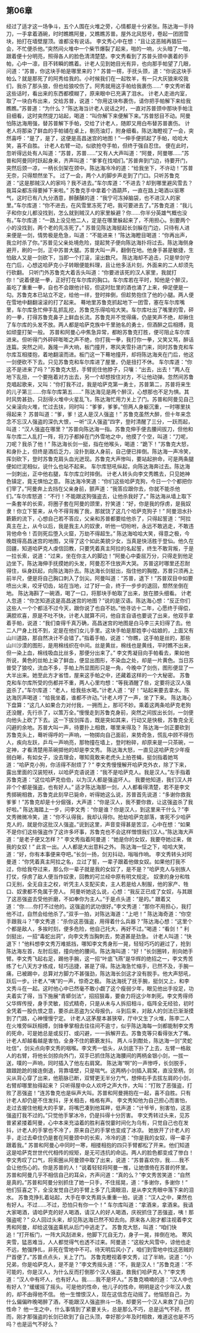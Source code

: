 ## 第06章

经过了适才这一场争斗，五个人围在火堆之旁，心情都是十分紧张。陈达海一手持刀，一手拿着酒碗，时时瞧瞧阿曼，又瞧瞧苏普。屋外北风怒号，卷起一团团雪块，拍打在墙壁屋顶。谁都没有说话。
李文秀心中在想：“且让这恶贼再猖狂一会，不忙便杀他。”突然间火堆中一个柴节爆裂了起来，啪的一响，火头暗了一暗，跟着便十分明亮，照得各人的脸色清清楚楚。李文秀看到了苏普头颈中裹着的手帕，心中一凛，目不转瞬的瞧着。计老人见到她目光有异，也向那手帕望了几眼，问道：“苏普，你这块手帕是哪里来的？”
苏普一楞，手抚头颈，道：“你说这块手帕么？就是那死了的阿秀给我的。小时候我们在一起牧羊，有一只大灰狼来咬我们，我杀了那头狼，但也给狼咬伤了。阿秀就用这手帕给我裹伤……”
李文秀听着这些话时，看出来的东西都模糊了，原来眼中已充满了泪水。
计老人走进内室，取了一块白布出来，交给苏普，说道：“你用这块布裹伤，请你把手帕解下来给我瞧瞧。”苏普道：“为什么？”陈达海当计老人说话之时，一直对苏普颈中那块手帕注目细看，这时突然提刀站起，喝道：“叫你解下来便解下来。”苏普怒目不动。阿曼怕陈达海用强，替苏普解下手帕，交给了计老人，随即又用白布替苏普裹伤。
计老人将那染了鲜血的手帕铺在桌上，剔亮油灯，附身细看。陈达海瞪视了一会，突然喜呼：“是了，是了，这便是高昌迷宫的地图！”一伸手便抓起了手帕，哈哈大笑，喜不自胜。
计老人右臂一动，似欲抢夺手帕，但终于强自忍住。
便在此时，忽听得远处有人叫道：“苏普，苏普……”又有人大声叫道：“阿曼，阿曼哪……”苏普和阿曼同时跃起身来，齐声叫道：“爹爹在找咱们。”苏普奔到门边，待要开门，突然后颈一凉，一柄长剑架在颈中。陈达海冷冷的道：“给我坐下，不许动！”苏普无奈，只得颓然坐下。
过了一会，两个人的脚步声走到了门口。只听苏鲁克道：“这是那贼汉人的家吗？我不进去。”车尔库道：“不进去？却到哪里避风雪去？我耳朵都冻得要掉下来啦。”
苏鲁克手中拿着个酒葫芦，一直在路上喝酒以驱寒气，这时已有八九分酒意，醉醺醺的道：“我宁可冻掉脑袋，也不进汉人的家里。”车尔库道：“你不进去，在风雪里冻死了吧，我可要进去了。”苏鲁克道：“我儿子和你女儿都没找到，怎么就到贼汉人的家里躲避？你……你半分英雄气概也没有。”车尔库道：“一路上没见他二人，定是在哪里躲起来了，不用担心。别要两个小的没找到，两个老的先冻死了。”
苏普见陈达海挺起长剑躲在门边，只待有人进来便是一剑，情势极是危急，叫道：“不能进来！”陈达海瞪目喝道：“你再出声，我立时杀了你。”苏普见父亲处境危险，提起凳子便向陈达海扑将过去。陈达海侧身避开，刷的一剑，正中苏普大腿。苏普大叫一声，翻倒在地。他身手甚是敏捷，生怕敌人又是一剑砍下，当即一个打滚，滚出数尺。
陈达海却不追击，只是举剑守在门后，心想这哈萨克小子转眼便能料理，且让他多活片刻，外面来的二人却须先行砍翻。
只听门外苏鲁克大着舌头叫道：“你要进该死的汉人家里，我就打你！”说着便是一拳，正好打在车尔库的胸口。车尔库若在平时，知他是个醉汉，虽吃了重重一拳，自也不会跟他计较，但这时肚里的酒也涌了上来，伸足便是一勾。苏鲁克本已站立不定，给他一绊，登时摔倒，但趁势抱住了他的小腿。两人便在雪地中翻翻滚滚的打了起来。
蓦地里苏鲁克抓起地下一团雪，塞在车尔库嘴里，车尔库急忙伸手乱抓乱挖，苏鲁克乐得哈哈大笑。车尔库吐出了嘴里的雪，砰的一拳，打得苏鲁克鼻子上鲜血长流。苏鲁克并不觉得痛，仍是笑声不绝，却揪住了车尔库的头发不放。两人都是哈萨克族中千里驰名的勇士，但酒醉之后相搏，竟如顽童打架一般。
苏普和阿曼心中焦急异常，都盼苏鲁克打胜，便可阻止车尔库进来。但听得门外砰砰嘭嘭之声不绝，你打我一拳，我打你一拳，又笑又骂，醉话连篇。突然之间，轰隆一声大响，板门撞开，寒风夹雪扑进门来，同时苏鲁克和车尔库互相搂抱，着地翻滚而进。板门这一下蓦地撞开，却将陈达海夹在门后，他这一剑便砍不下去。只见苏鲁克和车尔库进了屋里，仍是扭打不休。
车尔库道：“你这不是进来了吗？”苏鲁克大怒，手臂扼住他脖子，只嚷：“出去，出去！”两人在地下乱扭，一个要拖着对方出去，另一个却想按住对方，不让他动弹。忽然间苏鲁克唱起歌来，又叫：“你打我不过，我是哈萨克第一勇士，苏普第二，苏普将来生的儿子第三……你车尔库第五……”
陈达海见是两个醉汉，心想那也不足为惧。其时风势甚劲，只刮得火堆中火星乱飞，陈达海忙用力关上了门。苏普和阿曼见自己父亲滚向火堆，忙过去扶，同时叫：“爹爹，爹爹。”但两人身躯沉重，一时哪里扶得起来？
苏普叫道：“爹，爹！这人是汉人强盗！”
苏鲁克虽然大醉，但十年来念念不忘汉人强盗的深仇大恨，一听“汉人强盗”四字，登时清醒了三分，一跃而起，叫道：“汉人强盗在哪里？”苏普向陈达海一指。苏鲁克伸手便去腰间拔刀，但他和车尔库二人乱打一阵，将刀子都掉在门外雪地之中，他摸了个空，叫道：“刀呢，刀呢？我杀了他！”
陈达海长剑一挺，指在他喉头，喝道：“跪下！”苏鲁克大怒，和身扑上，但终是酒后乏力，没扑到敌人身前，自己便已摔倒。陈达海一声冷笑，挥剑砍下，登时苏鲁克肩头血光迸现。苏鲁克大声惨叫，要站起拚命，可是两条腿便如烂泥相似，说什么也站不起来。
车尔库怒吼纵起，向陈达海奔过去。陈达海一剑刺出，正中他右腿，车尔库立时摔倒。
计老人转头向李文秀瞧去，只见她神色镇定，竟无惧怕之意。
陈达海冷笑道：“你们这些哈萨克狗，今日一个个都把你们宰了。”阿曼奔上去挡在父亲身前，颤声道：“我答应跟你去，你就不能杀他们。”车尔库怒道：“不行！不能跟这狗强盗去，让他杀我好了。”
陈达海从墙上取下一条套羊的长索，将圈子套在阿曼的颈里，狞笑道：“好，你是我的俘虏，是我奴隶！你立下誓来，从今不得背叛了我，那就饶了这几个哈萨克狗子！”
阿曼泪水扑簌簌的流下，心想自己若不答应，父亲和苏普都要给他杀了，只得起誓道：“阿拉真主在上，从今以后，我是我主人的奴隶，听他一切吩咐，永远不敢逃走，不敢违背他命令！否则死后堕入火窟，万劫不得超生。”
陈达海哈哈大笑，得意之极，今晚既得高昌迷宫的地图，又得了这个如此美貌少女，当真是快活胜于登仙。他久在回疆，知道哈萨克人虔信回教，只要凭着真主阿拉的名起誓，终生不敢背叛，于是一拉长索，说道：“过来，坐在你主人的脚边！”阿曼心中委屈万分，只得走到他足边坐下。陈达海伸手抚摸她的头发，阿曼忍不住放声大哭。
苏普这时哪里还忍耐得住，纵身跃起，向陈达海扑去。陈达海长剑挺出，指住他的胸膛。苏普只须再上前半尺，便是将自己胸口刺入了剑尖。阿曼叫道：“苏普，退下！”苏普双目中如要喷出火来，咬牙切齿，站在当地，过了好一会，终于一步步的退回，颓然坐倒在地。
陈达海斟了一碗酒，喝了一口，将那块手帕取了出来，放在膝头细看。
计老人忽道：“你怎知道这是高昌迷宫的地图？”说的是汉语。陈达海心想：“反正你们这些人一个个都活不过今天，跟你说了也自不妨。”他寻访十二年，心愿终于得偿，满腔欢喜，原是不吐不快，计老人就算不问，他自言自语也要说了出来，他双手拿着手帕，说道：“我们查得千真万确，高昌迷宫的地图是白马李三夫妇得了去。他二人尸身上找不到，定是在他们女儿手里。这块手帕是那姓李小姑娘的，上面又有山川道路，那自然决计不会错了。”指着手帕，说道：“你瞧，这手帕是丝的，那些山川沙漠的图形，是用棉线织在中间。丝是黄丝，棉线也是黄线，平时瞧不出来，但一染上血，棉线吸血比丝多，那便分出来了。”
李文秀凝目向手帕看去，果如他所说，黄色的丝帕上染了鲜血，便显出图形，不染血之处，却是一片黄色。当日苏普受了狼咬，流血不多，手帕上所显图形只是一角，今晚中了剑伤，图形便显了一大半出来。她至此方才省悟，屋来这手帕之中，还藏着这样的一个大秘密。
苏鲁克和车尔库所受的伤都并不重，两人心里均想：“等我酒醒了些，定要将这汉人强盗杀了。”车尔库道：“老人，给我些水喝。”计老人道：“好！”站起来要去拿水。陈达海厉声喝道：“给我坐着，谁都不许动。”计老人哼了一声，坐了下来。
陈达海心下盘算：“这几人如果合力对付我，一拥而上，那可不妙。乘着这两条哈萨克老狗还没醒，先行杀了，以策万全。”慢慢走到苏鲁克身前，突然之间拔出长剑，一剑便向他头上砍了下去。这一下拔剑挥击，既是突如其来，行动又是快极，苏鲁克全无闪避的余地。苏普大叫一声，待要扑上相救，哪里来得及？
陈达海一剑正要砍到苏鲁克头上，蓦听得呼的一声响，一物掷向自己面前，来势奇急，慌乱中顾不得伤人，疾向左跃，乒乓一声响亮，那物撞在墙上，登时粉碎，却原来是一只茶碗，一定神，才看清楚用茶碗掷他的却是李文秀。
陈达海大怒，一直见这哈萨克少年瘦弱白晰，有如女子，没去理会，哪知竟敢来老虎头上拍苍蝇，挺剑指着她骂道：“哈萨克小狗，你活得不耐烦了？”
李文秀慢慢解开哈萨克外衣，除了下来，露出里面的汉装短袄，以哈萨克语说道：“我不是哈萨克人。我是汉人。”左手指着苏鲁克道：“这位哈萨克伯伯，以为汉人都是强盗坏人。
我要他知道，我们汉人并非个个都是强盗，也有好人。”
适才陈达海那一剑，人人都看得清楚，若不是李文秀掷碗相救，苏鲁克此刻早已毙命，听得她这么说，苏普首先说道：“多谢你救我爹爹！”苏鲁克却是十分倔强，大声道：“你是汉人，我不要你救，让这强盗杀了我好啦。”
陈达海踏上一步，问李文秀：“你是谁？你是汉人，到这里来干什么？”李文秀微微冷笑，道：“你不认得我，我却认得你。抢劫哈萨克部落，害死不少哈萨克人的，就是你这批汉人强盗。”说到这里，声音变得甚是苦涩，心中在想：“如果不是你们这些强盗作了这许多坏事，苏鲁克也不会这样憎恨我们汉人。”陈达海大声道：“是老子便又怎样？”
李文秀指着阿曼道：“她是你的女奴，我要夺她过来，做我的女奴！”
此言一出。人人都是大出意料之外。
陈达海一怔之下，哈哈大笑，道：“好，你有本事便来夺吧。”长剑一扬，剑刃抖动，嗡嗡作响。
李文秀转头对阿曼道：“你凭着真主阿拉之名，立过了誓，一辈子跟着他做女奴。如果他打我不过，你给我夺过来，那么你一辈子就是我的女奴了，是不是？”哈萨克人与别族人打仗，俘虏了敌人便当作奴隶，回教的可兰经中原有明文规定。
奴隶的身分和牲口无别，全无自主之权，听凭主人支配买卖，主人若是给人制服，他的家产、牲口、奴隶都不免属于旁人。
阿曼听她这么说，心想：“我反正已成了女奴，与其跟了这恶强盗去受他折磨，不如奉你为主人。”于是点头道：“是的。”
跟着又道：“你……你打不过他的。这强盗的武功很好。”李文秀道：“那你不用担心，我打他不过，自然会给他杀了。”双手一拍，对陈达海道：“上吧！”
陈达海奇道：“你空手跟我斗？”李文秀道：“杀你这恶强盗，用得着什么兵器？”陈达海心想：“这里个个都是敌人，多挨时刻，便多危险，他自己托大，再好不过。”喝道：“看剑！”
利剑挺出，一招“毒蛇出洞”，向李文秀当胸刺去，势道甚是劲急。
计老人叫道：“快退下！”他料想李文秀万难抵挡，哪知李文秀身形一晃，轻轻巧巧的避过了，抢到陈达海左首，左肘后挺，撞向他的腰间。陈达海叫道：“好！”长剑圈转，削向她手臂。李文秀飞起右足，踢他手腕，这一招“叶底飞燕”是华辉的绝招之一，李文秀苦练了七八天方才练成，轻巧迅捷，甚是了得。陈达海急忙缩手，已然不及，手腕一痛，已被踢中，总算对方脚力不甚强劲，陈达海长剑这才没有脱手。他大声怒吼，跃后一步。计老人“咦”的一声，惊奇之极。
陈达海抚了抚手腕，挺剑又上，和李文秀斗在一起。这时他心中已然毫不敢小觑了这个瘦弱少年，眼见他出手投足，功夫着实了得，当下施展“青蟒剑法”，招招狠毒，要奋力将这少年刺死。李文秀得师父华辉传授，身手灵敏，招式精奇，只是从未与人拆招相斗，临阵全无经验，初时全凭着一股仇恨之意，要杀此恶盗为父母报仇，斗到后来，对敌人的剑法已渐渐摸到了门路，心神慢慢宁定。
计老人这茅屋本甚狭窄，厅中又生了火堆，陈李二人在火堆旁纵跃相搏，剑锋拳掌相去往往间不逾寸，似乎陈达海每一剑都能制李文秀的死命，可是她总是或反打、或闪避，一一拆解开去。苏鲁克等只看得张大了嘴。计老人却越看越是害怕，全身不住的簌簌发抖。
两人斗到酣处，陈达海一剑“灵蛇吐信”，剑尖点向李文秀的咽喉。李文秀一低头，从剑底下扑了上去，左臂一格敌人的右臂，将他长剑掠向外门，双手已抓住陈达海腰间的两柄金银小剑，一拔一送，噗的一声响，同时插入了他左右肩窝。
陈达海“啊”的一声惨呼，长剑脱手，踉踉跄跄的接连倒退，背靠墙壁，只是喘气。这两柄小剑插入肩窝，直没至柄，剑尖从背心穿了出来，他筋脉已断，双臂更无半分力气，想伸右手去拔左肩的小剑，右臂却哪里抬得起来？
只听得屋中众人欢呼之声大作，大叫：“打败了恶强盗，打败了恶强盗！”连苏鲁克也是纵声大叫。苏普和阿曼拥抱在一起，喜不自胜。只有计老人却仍是不住发抖，牙关相击，格格有声。
李文秀知他为自己担心而害怕，走过去握住他粗大的手掌，将嘴巴凑到他耳畔，低声道：“计爷爷，别害怕，这恶强盗打我不过的。”只觉他手掌冰冷，仍是抖得十分厉害。
李文秀转过头来，见苏普紧紧搂着阿曼，心中本来充溢着的胜利喜悦霎时间化为乌有，只觉自己也在发抖，计老人的手掌也不冷了，原来自己的手掌也变成了冰凉。
她放开了计老人的手，走过去牵住仍是套在阿曼颈中的长索，冷冷的道：“你是我的女奴，得一辈子跟着我。”
苏普和阿曼心中同时一寒，相搂相抱的四只手臂都松了开来。他们知道这是哈萨克世世代代相传的规矩，是无可违抗的命运。两人的脸色都变成了惨白！
李文秀叹了口气，将索圈从阿曼颈中取了出来，说道：“苏普喜欢你，我……我不会让他伤心的。你是苏普的人！”说着轻轻将阿曼一推，让她偎倚在苏普的怀里。
苏普和阿曼几乎不相信自己的耳朵，齐声问道：“真的么？”李文秀苦笑道：“自然是真的。”苏普和阿曼分别抓住了她一只手，不住摇晃，道：“多谢你，多谢你！”
他们狂喜之下，全没发觉自己的手臂上多了几滴眼泪，是从李文秀眼中落下来的泪水。
苏鲁克挣扎着站起，大手在李文秀肩头重重一拍，说道：“汉人之中，果然也有好人。不过……不过，恐怕只有你一个！”
车尔库叫道：“拿酒来，拿酒来。我请大家喝酒，请哈萨克的好人喝酒，请汉人的好人喝酒，庆祝抓住了恶强盗，咦！那强盗呢？”
众人回过头来，却见陈达海已然不知去向。原来各人刚才都注视着李文秀和阿曼，却给这强盗乘机从后门中逃走了。
苏鲁克大怒，叫道：“咱们快追！”打开板门，一阵大风刮进来，他脚下兀自无力，身子一晃，摔倒在地。
寒风夹雪，猛恶难当，人人都觉得气也透不过来。阿曼道：“这般大风雪中，谅他也走不远，勉强挣扎，非死在雪地中不可。待天明后风小了，咱们到雪地中找这恶贼的尸首便了。”苏普点点头，关上了门。
苏鲁克瞪视着李文秀，过了半晌，说道：“小兄弟，你是哈萨克人，是不是？”李文秀摇头道：“不，我是汉人！”苏鲁克道：“不可能的，你是汉人，为什么反而打倒那个汉人强盗，救我们哈萨克人？”李文秀道：“汉人中有坏人，也有好人。我……我不是坏人。”
苏鲁克喃喃的道：“汉人中也有好人？”缓缓摇了摇头。可是他的性命，他儿子的性命，明明是这个少年汉人救的，却不由得他不信。
他一生憎恨汉人，现在这信念在动摇了。他恼怒自己，为什么偏偏昨晚喝醉了酒，不能跟汉人强盗拚斗一场，却要另一个汉人来救了自己的性命？
他一生之中，什么事情到了紧要关头，总是那么不巧，总是运气不好。然而，刚才那强盗的长剑已砍到了自己头顶，幸好那少年及时相救，难道这也是不巧吗？也是运气不好么？